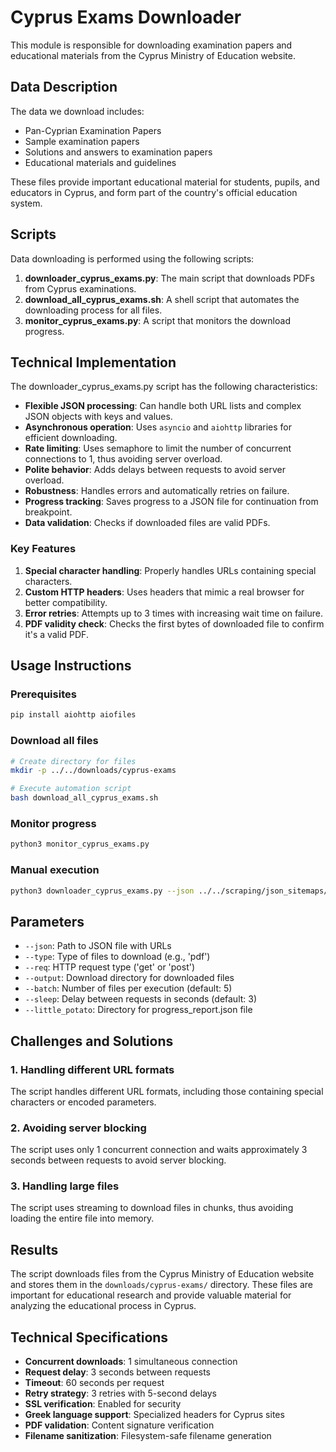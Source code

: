 # Cyprus Exams Downloader

This module is responsible for downloading examination papers and educational materials from the Cyprus Ministry of Education website.

## Data Description

The data we download includes:
- Pan-Cyprian Examination Papers
- Sample examination papers
- Solutions and answers to examination papers
- Educational materials and guidelines

These files provide important educational material for students, pupils, and educators in Cyprus, and form part of the country's official education system.

## Scripts

Data downloading is performed using the following scripts:

1. **downloader_cyprus_exams.py**: The main script that downloads PDFs from Cyprus examinations.
2. **download_all_cyprus_exams.sh**: A shell script that automates the downloading process for all files.
3. **monitor_cyprus_exams.py**: A script that monitors the download progress.

## Technical Implementation

The downloader_cyprus_exams.py script has the following characteristics:

- **Flexible JSON processing**: Can handle both URL lists and complex JSON objects with keys and values.
- **Asynchronous operation**: Uses `asyncio` and `aiohttp` libraries for efficient downloading.
- **Rate limiting**: Uses semaphore to limit the number of concurrent connections to 1, thus avoiding server overload.
- **Polite behavior**: Adds delays between requests to avoid server overload.
- **Robustness**: Handles errors and automatically retries on failure.
- **Progress tracking**: Saves progress to a JSON file for continuation from breakpoint.
- **Data validation**: Checks if downloaded files are valid PDFs.

### Key Features

1. **Special character handling**: Properly handles URLs containing special characters.
2. **Custom HTTP headers**: Uses headers that mimic a real browser for better compatibility.
3. **Error retries**: Attempts up to 3 times with increasing wait time on failure.
4. **PDF validity check**: Checks the first bytes of downloaded file to confirm it's a valid PDF.

## Usage Instructions

### Prerequisites

```bash
pip install aiohttp aiofiles
```

### Download all files

```bash
# Create directory for files
mkdir -p ../../downloads/cyprus-exams

# Execute automation script
bash download_all_cyprus_exams.sh
```

### Monitor progress

```bash
python3 monitor_cyprus_exams.py
```

### Manual execution

```bash
python3 downloader_cyprus_exams.py --json ../../scraping/json_sitemaps/cyprus-exams_pdf.json --type pdf --req get --output ../../downloads/cyprus-exams --batch 5 --sleep 3
```

## Parameters

- `--json`: Path to JSON file with URLs
- `--type`: Type of files to download (e.g., 'pdf')
- `--req`: HTTP request type ('get' or 'post')
- `--output`: Download directory for downloaded files
- `--batch`: Number of files per execution (default: 5)
- `--sleep`: Delay between requests in seconds (default: 3)
- `--little_potato`: Directory for progress_report.json file

## Challenges and Solutions

### 1. Handling different URL formats

The script handles different URL formats, including those containing special characters or encoded parameters.

### 2. Avoiding server blocking

The script uses only 1 concurrent connection and waits approximately 3 seconds between requests to avoid server blocking.

### 3. Handling large files

The script uses streaming to download files in chunks, thus avoiding loading the entire file into memory.

## Results

The script downloads files from the Cyprus Ministry of Education website and stores them in the `downloads/cyprus-exams/` directory. These files are important for educational research and provide valuable material for analyzing the educational process in Cyprus.

## Technical Specifications

- **Concurrent downloads**: 1 simultaneous connection  
- **Request delay**: 3 seconds between requests
- **Timeout**: 60 seconds per request
- **Retry strategy**: 3 retries with 5-second delays
- **SSL verification**: Enabled for security
- **Greek language support**: Specialized headers for Cyprus sites
- **PDF validation**: Content signature verification
- **Filename sanitization**: Filesystem-safe filename generation
